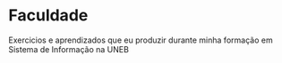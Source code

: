 # Faculdade
Exercicios e aprendizados que eu produzir durante minha formação em Sistema de Informação na UNEB
